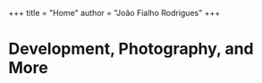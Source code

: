 +++
title = "Home"
author = "João Fialho Rodrigues"
+++

<div class="hero-section">
  <div class="hero-content">
    <h1>Development, Photography, and More</h1>
  </div>
</div>